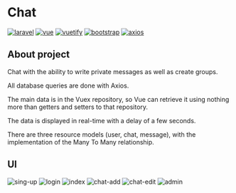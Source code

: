 # Chat

[![laravel](https://img.shields.io/badge/Laravel-v9.2-ff1e12?logo=laravel)](https://laravel.com/docs/9.x)
[![vue](https://img.shields.io/badge/Vue.js-v2.6.12-33b378?logo=vuedotjs)](https://v2.vuejs.org/)
[![vuetify](https://img.shields.io/badge/Vuex-v3.6.2-33b378)](https://v3.vuex.vuejs.org/)
[![bootstrap](https://img.shields.io/badge/Bootstrap-v5.1.3-6a2ff9?logo=bootstrap)](https://getbootstrap.com/docs/5.1/getting-started/introduction/)
[![axios](https://img.shields.io/badge/Axios-v0.25-4e25e3?logo=axios)](https://axios-http.com/)

## About project

Chat with the ability to write private messages as well as create groups. 

All database queries are done with Axios. 

The main data is in the Vuex repository, so Vue can retrieve it using nothing more than getters and setters to that repository. 

The data is displayed in real-time with a delay of a few seconds. 

There are three resource models (user, chat, message), with the implementation of the Many To Many relationship.

## UI
![sing-up](https://user-images.githubusercontent.com/28041087/193830209-76c9ecbb-2570-4a4f-bc31-4e5887b682d8.png)
![login](https://user-images.githubusercontent.com/28041087/193830399-6749b0ce-88c8-44fa-9648-e3de803f9fb6.png)
![index](https://user-images.githubusercontent.com/28041087/193849011-f51d4278-f682-44cb-9699-2af2ce458bf9.png)
![chat-add](https://user-images.githubusercontent.com/28041087/193849146-f79404d8-e9c6-4603-a4b8-47fc2eeaf8e2.png)
![chat-edit](https://user-images.githubusercontent.com/28041087/193849201-d4d37a6b-9e64-4f1f-aa45-3b967e4ad6ec.png)
![admin](https://user-images.githubusercontent.com/28041087/193849272-bbff7761-7018-4311-8845-86da80594d64.png)
